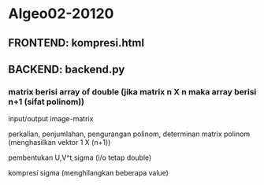 # Algeo02-20120

## FRONTEND: kompresi.html

## BACKEND: backend.py

### matrix berisi array of double (jika matrix n X n maka array berisi n+1 (sifat polinom))

input/output image-matrix

perkalian, penjumlahan, pengurangan polinom, determinan matrix polinom (menghasilkan vektor 1 X (n+1))

pembentukan U,V^t,sigma (i/o tetap double)

kompresi sigma (menghilangkan beberapa value)
